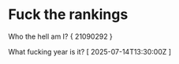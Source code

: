 # Fuck the rankings

Who the hell am I?
{ 21090292 }

What fucking year is it?
[ 2025-07-14T13:30:00Z ]
